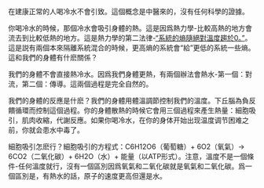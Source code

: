 在建康正常的人喝冷水不會引致。這個概念是中醫來的，沒有任何科學的證據。

你喝冷水的時候，那個冷水會吸引身體的熱。這是因爲熱力學-比較高熱的地方會流去到比較低熱的地方。這是熱力學的第二法律-[“系統的熵隨絕對溫度趨於0。”](https://zh.wikipedia.org/zh-tw/%E7%83%AD%E5%8A%9B%E5%AD%A6%E7%AC%AC%E4%B8%89%E5%AE%9A%E5%BE%8B#%E5%AE%9A%E5%BE%8B%E7%9A%84%E5%BC%95%E5%87%BA%E5%92%8C%E8%A1%A8%E8%BF%B0)。這是説有兩個本來隔離系統混合的時候，更高熵的系統會“給”更低的系統一些熵。這和我們的身體有什麽關係？

我們的身體不會直接熱冷水。因爲我們身體更熱，有兩個辦法會熱水-第一個：對流，第二個：傳導。這兩個過程是完全自然的。

我們的身體的反應是什麽？我們的身體用體溫調節控制我們的溫度。下丘腦為負反饋循環而控制這個過程。你的身體散熱的時候它會用三個過程來產生熱量：細胞吸引，肌肉收縮，代謝反應。如果你喝冷水，在你的身体开始出现温度调节困难之前，你就会患水中毒了。

細胞吸引怎麽行？細胞吸引的方程式：C6H12O6（葡萄糖）+ 6O2（氧氣）→ 6CO2（二氧化碳）+ 6H2O（水）+ 能量（以ATP形式）。注意，溫度不是一個條件-任何溫度就行，沒有一個區別因爲氧氣和二氧化碳就是氧氣和二氧化碳。爲一個區別是，有熱水的話，原子的速度更高但還是水。